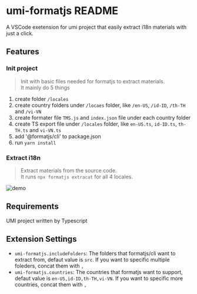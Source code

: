 # umi-formatjs README

A VSCode exetension for umi project that easily extract i18n materials with just a click. 

## Features

### Init project
> Init with basic files needed for formatjs to extract materials.   
> It mainly do 5 things   
1. create folder `/locales`
2. create country folders under `/locaes` folder, like `/en-US`, `/id-ID`, `/th-TH` and `/vi-VN`
3. create formater file `TMS.js` and `index.json` file under each country folder
4. create TS export file under `/locales` folder, like `en-US.ts`, `id-ID.ts`, `th-TH.ts` and `vi-VN.ts`
5. add '@formatjs/cli' to package.json
6. run `yarn install`

### Extract i18n
> Extract materials from the source code.   
> It runs `npx formatjs extracat` for all 4 locales.

![demo](https://raw.githubusercontent.com/matrixyf/pictureRepo/main/umi-formatjs.gif)

## Requirements

UMI project written by Typescript

## Extension Settings

* `umi-formatjs.includeFolders`: The folders that formatjs/cli want to extract from, defaut value is `src`. If you want to specific multiple foleders, concat them with `,`
* `umi-formatjs.countries`: The countries that formatjs want to support, defaut value is `en-US,id-ID,th-TH,vi-VN`. If you want to specific more countries, concat them with `,`